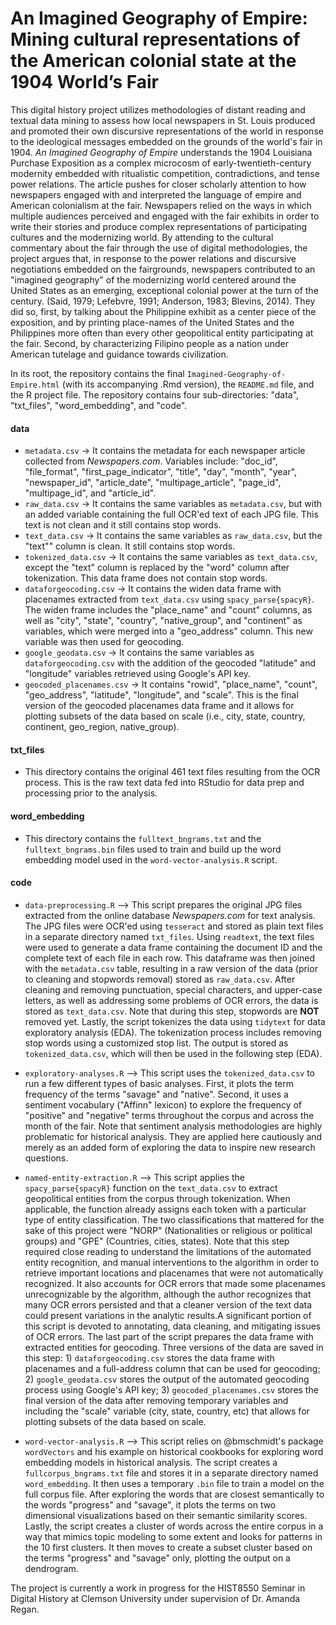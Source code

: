 # An Imagined Geography of Empire: Mining cultural representations of the American colonial state at the 1904 World’s Fair

This digital history project utilizes methodologies of distant reading and textual data mining to assess how local newspapers in St. Louis produced and promoted their own discursive representations of the world in response to the ideological messages embedded on the grounds of the world's fair in 1904. <i>An Imagined Geography of Empire</i> understands the 1904 Louisiana Purchase Exposition as a complex microcosm of early-twentieth-century modernity embedded with ritualistic competition, contradictions, and tense power relations. The article pushes for closer scholarly attention to how newspapers engaged with and interpreted the language of empire and American colonialism at the fair. Newspapers relied on the ways in which multiple audiences perceived and engaged with the fair exhibits in order to write their stories and produce complex representations of participating cultures and the modernizing world. By attending to the cultural commentary about the fair through the use of digital methodologies, the project argues that, in response to the power relations and discursive negotiations embedded on the fairgrounds, newspapers contributed to an "imagined geography" of the modernizing world centered around the United States as an emerging, exceptional colonial power at the turn of the century. (Said, 1979; Lefebvre, 1991; Anderson, 1983; Blevins, 2014). They did so, first, by talking about the Philippine exhibit as a center piece of the exposition, and by printing place-names of the United States and the Philippines more often than every other geopolitical entity participating at the fair. Second, by characterizing Filipino people as a nation under American tutelage and guidance towards civilization.

In its root, the repository contains the final ``Imagined-Geography-of-Empire.html`` (with its accompanying .Rmd version), the ``README.md`` file, and the R project file. The repository contains four sub-directories: "data", "txt_files", "word_embedding", and "code".

<h4>data</h4>

- ``metadata.csv`` -> It contains the metadata for each newspaper article collected from <i>Newspapers.com</i>. Variables include: "doc_id", "file_format", "first_page_indicator", "title", "day", "month", "year", "newspaper_id", "article_date", "multipage_article", "page_id", "multipage_id", and "article_id".
- ``raw_data.csv`` -> It contains the same variables as ``metadata.csv``, but with an added variable containing the full OCR'ed text of each JPG file. This text is not clean and it still contains stop words.
- ``text_data.csv`` -> It contains the same variables as ``raw_data.csv``, but the "text"" column is clean. It still contains stop words.
- ``tokenized_data.csv`` -> It contains the same variables as ``text_data.csv``, except the "text" column is replaced by the "word" column after tokenization. This data frame does not contain stop words.
- ``dataforgeocoding.csv`` -> It contains the widen data frame with placenames extracted from ``text_data.csv`` using ``spacy_parse{spacyR}``. The widen frame includes the "place_name" and "count" columns, as well as "city", "state", "country", "native_group", and "continent" as variables, which were merged into a "geo_address" column. This new variable was then used for geocoding.
- ``google_geodata.csv`` -> It contains the same variables as ``dataforgeocoding.csv`` with the addition of the geocoded "latitude" and "longitude" variables retrieved using Google's API key.
 - ``geocoded_placenames.csv`` -> It contains "rowid", "place_name", "count", "geo_address", "latitude", "longitude", and "scale". This is the final version of the geocoded placenames data frame and it allows for plotting subsets of the data based on scale (i.e., city, state, country, continent, geo_region, native_group).
 
 <h4>txt_files</h4>
 
 - This directory contains the original 461 text files resulting from the OCR process. This is the raw text data fed into RStudio for data prep and processing prior to the analysis.
 
 <h4>word_embedding</h4>
 
 - This directory contains the ``fulltext_bngrams.txt`` and the ``fulltext_bngrams.bin`` files used to train and build up the word embedding model used in the ``word-vector-analysis.R`` script.

<h4>code</h4>

 - ``data-preprocessing.R`` --> This script prepares the original JPG files extracted from the online database <i>Newspapers.com</i> for text analysis. The JPG files were OCR'ed using ``tesseract`` and stored as plain text files in a separate directory named ``txt_files``. Using ``readtext``, the text files were used to generate a data frame containing the document ID and the complete text of each file in each row. This dataframe was then joined with the ``metadata.csv`` table, resulting in a raw version of the data (prior to cleaning and stopwords removal) stored as ``raw_data.csv``. After cleaning and removing punctuation, special characters, and upper-case letters, as well as addressing some problems of OCR errors, the data is stored as ``text_data.csv``. Note that during this step, stopwords are <b>NOT</b> removed yet. Lastly, the script tokenizes the data using ``tidytext`` for data exploratory analysis (EDA). The tokenization process includes removing stop words using a customized stop list. The output is stored as ``tokenized_data.csv``, which will then be used in the following step (EDA).
 
 - ``exploratory-analyses.R`` --> This script uses the ``tokenized_data.csv`` to run a few different types of basic analyses. First, it plots the term frequency of the terms "savage" and "native". Second, it uses a sentiment vocabulary ("Affinn" lexicon) to explore the frequency of "positive" and "negative" terms throughout the corpus and across the month of the fair. Note that sentiment analysis methodologies are highly problematic for historical analysis. They are applied here cautiously and merely as an added form of exploring the data to inspire new research questions.
 
 - ``named-entity-extraction.R`` --> This script applies the ``spacy_parse{spacyR}`` function on the ``text_data.csv`` to extract geopolitical entities from the corpus through tokenization. When applicable, the function already assigns each token with a particular type of entity classification. The two classifications that mattered for the sake of this project were "NORP" (Nationalities or religious or political groups) and "GPE" (Countries, cities, states). Note that this step required close reading to understand the limitations of the automated entity recognition, and manual interventions to the algorithm in order to retrieve important locations and placenames that were not automatically recognized. It also accounts for OCR errors that made some placenames unrecognizable by the algorithm, although the author recognizes that many OCR errors persisted and that a cleaner version of the text data could present variations in the analytic results.A significant portion of this script is devoted to annotating, data cleaning, and mitigating issues of OCR errors. The last part of the script prepares the data frame with extracted entities for geocoding. Three versions of the data are saved in this step: 1) ``dataforgeocoding.csv`` stores the data frame with placenames and a full-address column that can be used for geocoding; 2) ``google_geodata.csv`` stores the output of the automated geocoding process using Google's API key; 3) ``geocoded_placenames.csv`` stores the final version of the data after removing temporary variables and including the "scale" variable (city, state, country, etc) that allows for plotting subsets of the data based on scale.
 
 - ``word-vector-analysis.R`` --> This script relies on @bmschmidt's package ``wordVectors`` and his example on historical cookbooks for exploring word embedding models in historical analysis. The script creates a ``fullcorpus_bngrams.txt`` file and stores it in a separate directory named ``word_embedding``. It then uses a temporary ``.bin`` file to train a model on the full corpus file. After exploring the words that are closest semantically to the words "progress" and "savage", it plots the terms on two dimensional visualizations based on their semantic similarity scores. Lastly, the script creates a cluster of words across the entire corpus in a way that mimics topic modeling to some extent and looks for patterns in the 10 first clusters. It then moves to create a subset cluster based on the terms "progress" and "savage" only, plotting the output on a dendrogram.

The project is currently a work in progress for the HIST8550 Seminar in Digital History at Clemson University under supervision of Dr. Amanda Regan.
